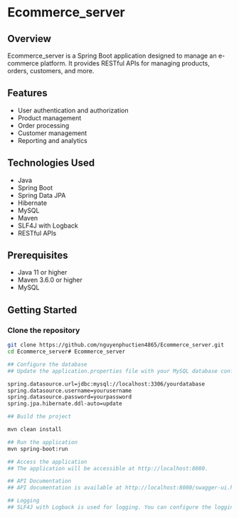 # Ecommerce_server

## Overview

Ecommerce_server is a Spring Boot application designed to manage an e-commerce platform. It provides RESTful APIs for managing products, orders, customers, and more.

## Features

- User authentication and authorization
- Product management
- Order processing
- Customer management
- Reporting and analytics

## Technologies Used

- Java
- Spring Boot
- Spring Data JPA
- Hibernate
- MySQL
- Maven
- SLF4J with Logback
- RESTful APIs

## Prerequisites

- Java 11 or higher
- Maven 3.6.0 or higher
- MySQL

## Getting Started

### Clone the repository

```bash
git clone https://github.com/nguyenphuctien4865/Ecommerce_server.git
cd Ecommerce_server# Ecommerce_server

## Configure the database
## Update the application.properties file with your MySQL database configuration

spring.datasource.url=jdbc:mysql://localhost:3306/yourdatabase
spring.datasource.username=yourusername
spring.datasource.password=yourpassword
spring.jpa.hibernate.ddl-auto=update

## Build the project

mvn clean install

## Run the application
mvn spring-boot:run

## Access the application
## The application will be accessible at http://localhost:8080.

## API Documentation
## API documentation is available at http://localhost:8080/swagger-ui.html (if Swagger is configured).

## Logging
## SLF4J with Logback is used for logging. You can configure the logging settings in the src/main/resources/logback.xml file.
```
